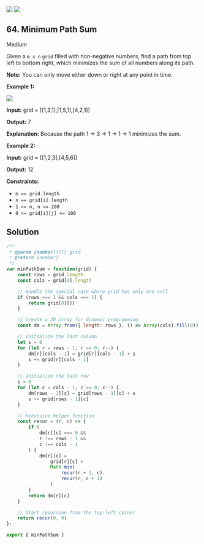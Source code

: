 [![](https://img.shields.io/github/stars/javadev/LeetCode-in-All?label=Stars&style=flat-square)](https://github.com/javadev/LeetCode-in-All)
[![](https://img.shields.io/github/forks/javadev/LeetCode-in-All?label=Fork%20me%20on%20GitHub%20&style=flat-square)](https://github.com/javadev/LeetCode-in-All/fork)

## 64\. Minimum Path Sum

Medium

Given a `m x n` `grid` filled with non-negative numbers, find a path from top left to bottom right, which minimizes the sum of all numbers along its path.

**Note:** You can only move either down or right at any point in time.

**Example 1:**

![](https://assets.leetcode.com/uploads/2020/11/05/minpath.jpg)

**Input:** grid = \[\[1,3,1],[1,5,1],[4,2,1]]

**Output:** 7

**Explanation:** Because the path 1 → 3 → 1 → 1 → 1 minimizes the sum.

**Example 2:**

**Input:** grid = \[\[1,2,3],[4,5,6]]

**Output:** 12

**Constraints:**

*   `m == grid.length`
*   `n == grid[i].length`
*   `1 <= m, n <= 200`
*   `0 <= grid[i][j] <= 100`

## Solution

```javascript
/**
 * @param {number[][]} grid
 * @return {number}
 */
var minPathSum = function(grid) {
    const rows = grid.length
    const cols = grid[0].length

    // Handle the special case where grid has only one cell
    if (rows === 1 && cols === 1) {
        return grid[0][0]
    }

    // Create a 2D array for dynamic programming
    const dm = Array.from({ length: rows }, () => Array(cols).fill(0))

    // Initialize the last column
    let s = 0
    for (let r = rows - 1; r >= 0; r--) {
        dm[r][cols - 1] = grid[r][cols - 1] + s
        s += grid[r][cols - 1]
    }

    // Initialize the last row
    s = 0
    for (let c = cols - 1; c >= 0; c--) {
        dm[rows - 1][c] = grid[rows - 1][c] + s
        s += grid[rows - 1][c]
    }

    // Recursive helper function
    const recur = (r, c) => {
        if (
            dm[r][c] === 0 &&
            r !== rows - 1 &&
            c !== cols - 1
        ) {
            dm[r][c] =
                grid[r][c] +
                Math.min(
                    recur(r + 1, c),
                    recur(r, c + 1)
                )
        }
        return dm[r][c]
    }

    // Start recursion from the top-left corner
    return recur(0, 0)
};

export { minPathSum }
```